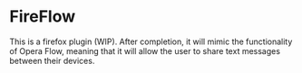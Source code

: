 # FireFlow

This is a firefox plugin (WIP).
After completion, it will mimic the functionality of Opera Flow, meaning that it will allow
the user to share text messages between their devices.
